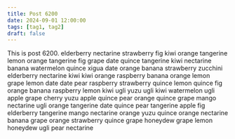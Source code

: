 ```yaml
---
title: Post 6200
date: 2024-09-01 12:00:00
tags: [tag1, tag2]
draft: false
---
```

This is post 6200.
elderberry
nectarine
strawberry
fig
kiwi
orange
tangerine
lemon
orange
tangerine
fig
grape
date
quince
tangerine
kiwi
nectarine
banana
watermelon
quince
xigua
date
orange
banana
strawberry
zucchini
elderberry
nectarine
kiwi
kiwi
orange
raspberry
banana
orange
lemon
grape
lemon
date
date
pear
raspberry
strawberry
quince
lemon
quince
fig
orange
banana
raspberry
lemon
kiwi
ugli
yuzu
ugli
kiwi
watermelon
ugli
apple
grape
cherry
yuzu
apple
quince
pear
orange
quince
grape
mango
nectarine
ugli
orange
tangerine
date
quince
pear
tangerine
apple
fig
elderberry
tangerine
mango
nectarine
orange
yuzu
quince
orange
nectarine
banana
grape
orange
strawberry
quince
grape
honeydew
grape
lemon
honeydew
ugli
pear
nectarine
